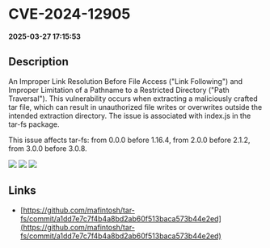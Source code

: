 # CVE-2024-12905

**2025-03-27 17:15:53**

## Description
An Improper Link Resolution Before File Access ("Link Following") and Improper Limitation of a Pathname to a Restricted Directory ("Path Traversal"). This vulnerability occurs when extracting a maliciously crafted tar file, which can result in unauthorized file writes or overwrites outside the intended extraction directory. The issue is associated with index.js in the tar-fs package.

This issue affects tar-fs: from 0.0.0 before 1.16.4, from 2.0.0 before 2.1.2, from 3.0.0 before 3.0.8.

![](https://img.shields.io/static/v1?label=Score&message=7.5&color=red)
![](https://img.shields.io/static/v1?label=Severity&message=HIGH&color=red)
![](https://img.shields.io/static/v1?label=CWE&message=Traversal&color=green)

## Links
- [https://github.com/mafintosh/tar-fs/commit/a1dd7e7c7f4b4a8bd2ab60f513baca573b44e2ed](https://github.com/mafintosh/tar-fs/commit/a1dd7e7c7f4b4a8bd2ab60f513baca573b44e2ed)
